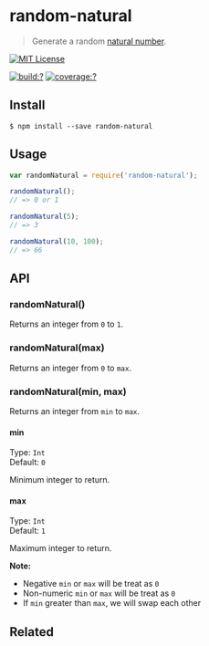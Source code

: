 # random-natural

> Generate a random [natural number](https://en.wikipedia.org/wiki/Natural_number).


[![MIT License](https://img.shields.io/badge/license-MIT_License-green.svg?style=flat-square)](https://github.com/bubkoo/random-natural/blob/master/LICENSE)

[![build:?](https://img.shields.io/travis/bubkoo/random-natural/master.svg?style=flat-square)](https://travis-ci.org/bubkoo/random-natural)
[![coverage:?](https://img.shields.io/coveralls/bubkoo/random-natural/master.svg?style=flat-square)](https://coveralls.io/github/bubkoo/random-natural)


## Install

```
$ npm install --save random-natural
```

## Usage

```js
var randomNatural = require('random-natural');

randomNatural();
// => 0 or 1

randomNatural(5);
// => 3

randomNatural(10, 100);
// => 66
```

## API

### randomNatural()

Returns an integer from `0` to `1`.

### randomNatural(max)

Returns an integer from `0` to `max`.

### randomNatural(min, max)

Returns an integer from `min` to `max`.

#### min

Type: `Int`  
Default: `0`

Minimum integer to return.

#### max

Type: `Int`  
Default: `1`

Maximum integer to return.

**Note:** 

- Negative `min` or `max` will be treat as `0`
- Non-numeric `min` or `max` will be treat as `0`
- If `min` greater than `max`, we will swap each other

## Related

